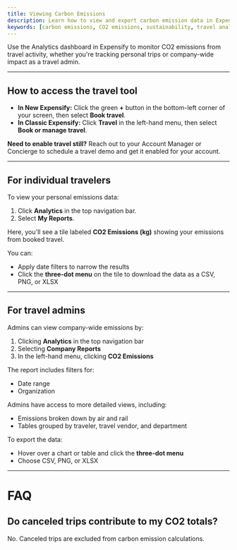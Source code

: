 ```yaml
---
title: Viewing Carbon Emissions
description: Learn how to view and export carbon emission data in Expensify, including traveler-level and company-wide reporting.
keywords: [carbon emissions, CO2 emissions, sustainability, travel analytics, emissions reporting, expensify travel, classic, new expensify]
---
```


<div id="new-expensify" markdown="1">

Use the Analytics dashboard in Expensify to monitor CO2 emissions from travel activity, whether you're tracking personal trips or company-wide impact as a travel admin.

---

## How to access the travel tool

- **In New Expensify:** Click the green **+** button in the bottom-left corner of your screen, then select **Book travel**.
- **In Classic Expensify:** Click **Travel** in the left-hand menu, then select **Book or manage travel**.

**Need to enable travel still?** Reach out to your Account Manager or Concierge to schedule a travel demo and get it enabled for your account.

---

## For individual travelers

To view your personal emissions data:

1. Click **Analytics** in the top navigation bar.
2. Select **My Reports**.

Here, you'll see a tile labeled **CO2 Emissions (kg)** showing your emissions from booked travel.

You can:
- Apply date filters to narrow the results
- Click the **three-dot menu** on the tile to download the data as a CSV, PNG, or XLSX

---

## For travel admins

Admins can view company-wide emissions by:

1. Clicking **Analytics** in the top navigation bar
2. Selecting **Company Reports**
3. In the left-hand menu, clicking **CO2 Emissions**

The report includes filters for:
- Date range
- Organization

Admins have access to more detailed views, including:
- Emissions broken down by air and rail
- Tables grouped by traveler, travel vendor, and department

To export the data:
- Hover over a chart or table and click the **three-dot menu**
- Choose CSV, PNG, or XLSX

---

# FAQ

## Do canceled trips contribute to my CO2 totals?
No. Canceled trips are excluded from carbon emission calculations.

</div>
